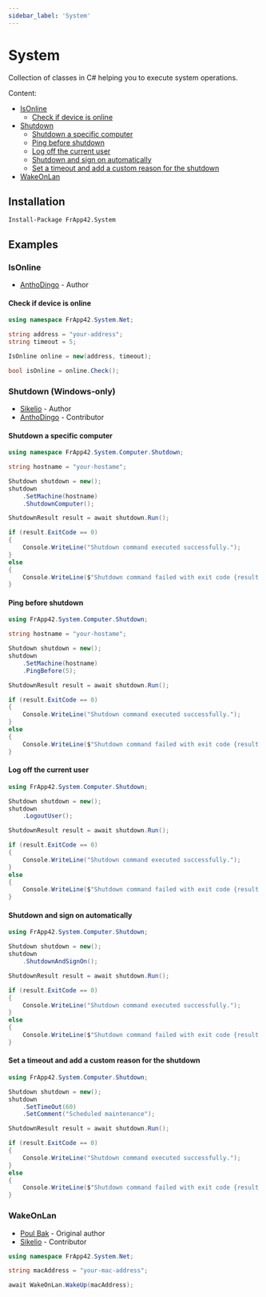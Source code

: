 ```yaml
---
sidebar_label: 'System'
---
```


# System

Collection of classes in C# helping you to execute system operations.

Content:
* [IsOnline](#isonline)
  * [Check if device is online](#check-if-device-is-online)
* [Shutdown](#shutdown-windows-only)
  * [Shutdown a specific computer](#shutdown-a-specific-computer)
  * [Ping before shutdown](#ping-before-shutdown)
  * [Log off the current user](#log-off-the-current-user)
  * [Shutdown and sign on automatically](#shutdown-and-sign-on-automatically)
  * [Set a timeout and add a custom reason for the shutdown](#set-a-timeout-and-add-a-custom-reason-for-the-shutdown)
* [WakeOnLan](#wakeonlan)

## Installation

```nuget
Install-Package FrApp42.System
```

## Examples

### IsOnline

* [AnthoDingo](https://github.com/AnthoDingo) - Author

#### Check if device is online

```csharp title="Program.cs"
using namespace FrApp42.System.Net;

string address = "your-address";
string timeout = 5;

IsOnline online = new(address, timeout);

bool isOnline = online.Check();
```

### Shutdown (Windows-only)

* [Sikelio](https://github.com/sikelio) - Author
* [AnthoDingo](https://github.com/AnthoDingo) - Contributor

#### Shutdown a specific computer

```csharp title="Program.cs"
using namespace FrApp42.System.Computer.Shutdown;

string hostname = "your-hostame";

Shutdown shutdown = new();
shutdown
    .SetMachine(hostname)
    .ShutdownComputer();

ShutdownResult result = await shutdown.Run();

if (result.ExitCode == 0)
{
    Console.WriteLine("Shutdown command executed successfully.");
}
else
{
    Console.WriteLine($"Shutdown command failed with exit code {result.ExitCode}. Error: {result.ErrorMessage}");
}
```

#### Ping before shutdown
```cs
using FrApp42.System.Computer.Shutdown;

string hostname = "your-hostame";

Shutdown shutdown = new();
shutdown
    .SetMachine(hostname)
    .PingBefore(5);

ShutdownResult result = await shutdown.Run();

if (result.ExitCode == 0)
{
    Console.WriteLine("Shutdown command executed successfully.");
}
else
{
    Console.WriteLine($"Shutdown command failed with exit code {result.ExitCode}. Error: {result.ErrorMessage}");
}
```

#### Log off the current user

```csharp title="Program.cs"
using FrApp42.System.Computer.Shutdown;

Shutdown shutdown = new();
shutdown
    .LogoutUser();

ShutdownResult result = await shutdown.Run();

if (result.ExitCode == 0)
{
    Console.WriteLine("Shutdown command executed successfully.");
}
else
{
    Console.WriteLine($"Shutdown command failed with exit code {result.ExitCode}. Error: {result.ErrorMessage}");
}
```

#### Shutdown and sign on automatically

```csharp title="Program.cs"
using FrApp42.System.Computer.Shutdown;

Shutdown shutdown = new();
shutdown
    .ShutdownAndSignOn();

ShutdownResult result = await shutdown.Run();

if (result.ExitCode == 0)
{
    Console.WriteLine("Shutdown command executed successfully.");
}
else
{
    Console.WriteLine($"Shutdown command failed with exit code {result.ExitCode}. Error: {result.ErrorMessage}");
}
```

#### Set a timeout and add a custom reason for the shutdown

```csharp title="Program.cs"
using FrApp42.System.Computer.Shutdown;

Shutdown shutdown = new();
shutdown
    .SetTimeOut(60)
    .SetComment("Scheduled maintenance");

ShutdownResult result = await shutdown.Run();

if (result.ExitCode == 0)
{
    Console.WriteLine("Shutdown command executed successfully.");
}
else
{
    Console.WriteLine($"Shutdown command failed with exit code {result.ExitCode}. Error: {result.ErrorMessage}");
}
```

### WakeOnLan

* [Poul Bak](https://stackoverflow.com/users/5741643/poul-bak) - Original author
* [Sikelio](https://github.com/sikelio) - Contributor

```csharp title="Program.cs"
using namespace FrApp42.System.Net;

string macAddress = "your-mac-address";

await WakeOnLan.WakeUp(macAddress);
```
